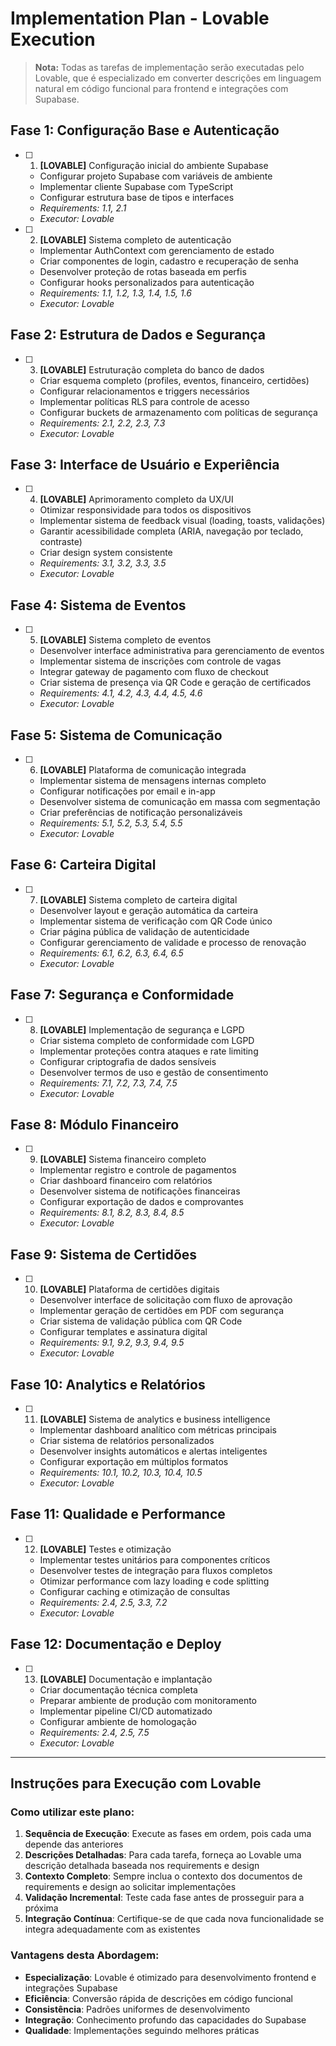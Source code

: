 # Implementation Plan - Lovable Execution

> **Nota:** Todas as tarefas de implementação serão executadas pelo Lovable, que é especializado em converter descrições em linguagem natural em código funcional para frontend e integrações com Supabase.

## Fase 1: Configuração Base e Autenticação

- [ ] 1. **[LOVABLE]** Configuração inicial do ambiente Supabase
  - Configurar projeto Supabase com variáveis de ambiente
  - Implementar cliente Supabase com TypeScript
  - Configurar estrutura base de tipos e interfaces
  - _Requirements: 1.1, 2.1_
  - _Executor: Lovable_

- [ ] 2. **[LOVABLE]** Sistema completo de autenticação
  - Implementar AuthContext com gerenciamento de estado
  - Criar componentes de login, cadastro e recuperação de senha
  - Desenvolver proteção de rotas baseada em perfis
  - Configurar hooks personalizados para autenticação
  - _Requirements: 1.1, 1.2, 1.3, 1.4, 1.5, 1.6_
  - _Executor: Lovable_

## Fase 2: Estrutura de Dados e Segurança

- [ ] 3. **[LOVABLE]** Estruturação completa do banco de dados
  - Criar esquema completo (profiles, eventos, financeiro, certidões)
  - Configurar relacionamentos e triggers necessários
  - Implementar políticas RLS para controle de acesso
  - Configurar buckets de armazenamento com políticas de segurança
  - _Requirements: 2.1, 2.2, 2.3, 7.3_
  - _Executor: Lovable_

## Fase 3: Interface de Usuário e Experiência

- [ ] 4. **[LOVABLE]** Aprimoramento completo da UX/UI
  - Otimizar responsividade para todos os dispositivos
  - Implementar sistema de feedback visual (loading, toasts, validações)
  - Garantir acessibilidade completa (ARIA, navegação por teclado, contraste)
  - Criar design system consistente
  - _Requirements: 3.1, 3.2, 3.3, 3.5_
  - _Executor: Lovable_

## Fase 4: Sistema de Eventos

- [ ] 5. **[LOVABLE]** Sistema completo de eventos
  - Desenvolver interface administrativa para gerenciamento de eventos
  - Implementar sistema de inscrições com controle de vagas
  - Integrar gateway de pagamento com fluxo de checkout
  - Criar sistema de presença via QR Code e geração de certificados
  - _Requirements: 4.1, 4.2, 4.3, 4.4, 4.5, 4.6_
  - _Executor: Lovable_

## Fase 5: Sistema de Comunicação

- [ ] 6. **[LOVABLE]** Plataforma de comunicação integrada
  - Implementar sistema de mensagens internas completo
  - Configurar notificações por email e in-app
  - Desenvolver sistema de comunicação em massa com segmentação
  - Criar preferências de notificação personalizáveis
  - _Requirements: 5.1, 5.2, 5.3, 5.4, 5.5_
  - _Executor: Lovable_

## Fase 6: Carteira Digital

- [ ] 7. **[LOVABLE]** Sistema completo de carteira digital
  - Desenvolver layout e geração automática da carteira
  - Implementar sistema de verificação com QR Code único
  - Criar página pública de validação de autenticidade
  - Configurar gerenciamento de validade e processo de renovação
  - _Requirements: 6.1, 6.2, 6.3, 6.4, 6.5_
  - _Executor: Lovable_

## Fase 7: Segurança e Conformidade

- [ ] 8. **[LOVABLE]** Implementação de segurança e LGPD
  - Criar sistema completo de conformidade com LGPD
  - Implementar proteções contra ataques e rate limiting
  - Configurar criptografia de dados sensíveis
  - Desenvolver termos de uso e gestão de consentimento
  - _Requirements: 7.1, 7.2, 7.3, 7.4, 7.5_
  - _Executor: Lovable_

## Fase 8: Módulo Financeiro

- [ ] 9. **[LOVABLE]** Sistema financeiro completo
  - Implementar registro e controle de pagamentos
  - Criar dashboard financeiro com relatórios
  - Desenvolver sistema de notificações financeiras
  - Configurar exportação de dados e comprovantes
  - _Requirements: 8.1, 8.2, 8.3, 8.4, 8.5_
  - _Executor: Lovable_

## Fase 9: Sistema de Certidões

- [ ] 10. **[LOVABLE]** Plataforma de certidões digitais
  - Desenvolver interface de solicitação com fluxo de aprovação
  - Implementar geração de certidões em PDF com segurança
  - Criar sistema de validação pública com QR Code
  - Configurar templates e assinatura digital
  - _Requirements: 9.1, 9.2, 9.3, 9.4, 9.5_
  - _Executor: Lovable_

## Fase 10: Analytics e Relatórios

- [ ] 11. **[LOVABLE]** Sistema de analytics e business intelligence
  - Implementar dashboard analítico com métricas principais
  - Criar sistema de relatórios personalizados
  - Desenvolver insights automáticos e alertas inteligentes
  - Configurar exportação em múltiplos formatos
  - _Requirements: 10.1, 10.2, 10.3, 10.4, 10.5_
  - _Executor: Lovable_

## Fase 11: Qualidade e Performance

- [ ] 12. **[LOVABLE]** Testes e otimização
  - Implementar testes unitários para componentes críticos
  - Desenvolver testes de integração para fluxos completos
  - Otimizar performance com lazy loading e code splitting
  - Configurar caching e otimização de consultas
  - _Requirements: 2.4, 2.5, 3.3, 7.2_
  - _Executor: Lovable_

## Fase 12: Documentação e Deploy

- [ ] 13. **[LOVABLE]** Documentação e implantação
  - Criar documentação técnica completa
  - Preparar ambiente de produção com monitoramento
  - Implementar pipeline CI/CD automatizado
  - Configurar ambiente de homologação
  - _Requirements: 2.4, 2.5, 7.5_
  - _Executor: Lovable_

---

## Instruções para Execução com Lovable

### Como utilizar este plano:

1. **Sequência de Execução**: Execute as fases em ordem, pois cada uma depende das anteriores
2. **Descrições Detalhadas**: Para cada tarefa, forneça ao Lovable uma descrição detalhada baseada nos requirements e design
3. **Contexto Completo**: Sempre inclua o contexto dos documentos de requirements e design ao solicitar implementações
4. **Validação Incremental**: Teste cada fase antes de prosseguir para a próxima
5. **Integração Contínua**: Certifique-se de que cada nova funcionalidade se integra adequadamente com as existentes

### Vantagens desta Abordagem:

- **Especialização**: Lovable é otimizado para desenvolvimento frontend e integrações Supabase
- **Eficiência**: Conversão rápida de descrições em código funcional
- **Consistência**: Padrões uniformes de desenvolvimento
- **Integração**: Conhecimento profundo das capacidades do Supabase
- **Qualidade**: Implementações seguindo melhores práticas